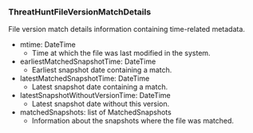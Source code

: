 ### ThreatHuntFileVersionMatchDetails
File version match details information containing time-related metadata.

- mtime: DateTime
  - Time at which the file was last modified in the system.
- earliestMatchedSnapshotTime: DateTime
  - Earliest snapshot date containing a match.
- latestMatchedSnapshotTime: DateTime
  - Latest snapshot date containing a match.
- latestSnapshotWithoutVersionTime: DateTime
  - Latest snapshot date without this version.
- matchedSnapshots: list of MatchedSnapshots
  - Information about the snapshots where the file was matched.
